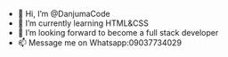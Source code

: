 - 👋 Hi, I’m @DanjumaCode
- 🌱 I’m currently learning HTML&CSS
- 💞️ I’m looking forward to become a full stack developer 
- 📫 Message me on Whatsapp:09037734029


<!---
DanjumaCodes/DanjumaCodes is a ✨ special ✨ repository because its `README.md` (this file) appears on your GitHub profile.
You can click the Preview link to take a look at your changes.
--->

